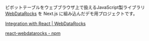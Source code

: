 ピボットテーブルをウェブブラウザ上で扱えるJavaScript製ライブラリ [WebDataRocks](https://www.webdatarocks.com/) を Next.js に組み込んだデモ用プロジェクトです。

[Integration with React \| WebDataRocks](https://www.webdatarocks.com/doc/integration-with-react/)

[react\-webdatarocks \- npm](https://www.npmjs.com/package/react-webdatarocks)